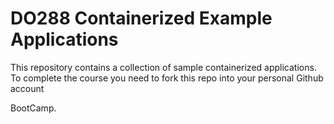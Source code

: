 # DO288 Containerized Example Applications

This repository contains a collection of sample containerized applications.  To complete the course you need to fork this repo into your personal Github account

BootCamp.
